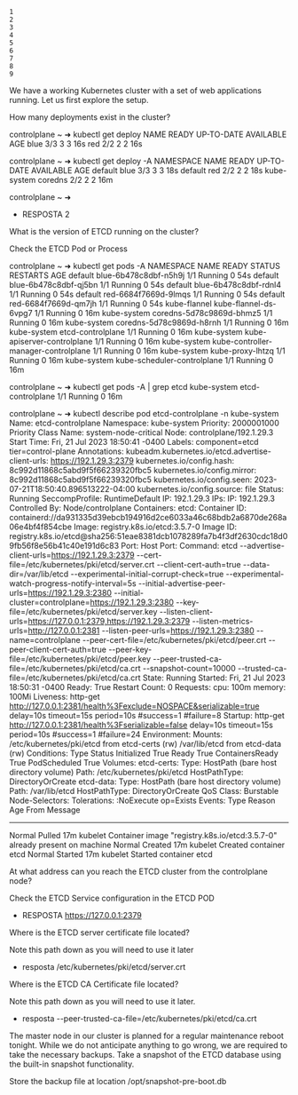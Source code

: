     1
    2
    3
    4
    5
    6
    7
    8
    9 

We have a working Kubernetes cluster with a set of web applications running. Let us first explore the setup.

How many deployments exist in the cluster?


controlplane ~ ➜  kubectl get deploy
NAME   READY   UP-TO-DATE   AVAILABLE   AGE
blue   3/3     3            3           16s
red    2/2     2            2           16s

controlplane ~ ➜  kubectl get deploy -A
NAMESPACE     NAME      READY   UP-TO-DATE   AVAILABLE   AGE
default       blue      3/3     3            3           18s
default       red       2/2     2            2           18s
kube-system   coredns   2/2     2            2           16m

controlplane ~ ➜  


- RESPOSTA
2










What is the version of ETCD running on the cluster?

Check the ETCD Pod or Process



controlplane ~ ➜   kubectl get pods -A 
NAMESPACE      NAME                                   READY   STATUS    RESTARTS   AGE
default        blue-6b478c8dbf-n5h9j                  1/1     Running   0          54s
default        blue-6b478c8dbf-qj5bn                  1/1     Running   0          54s
default        blue-6b478c8dbf-rdnl4                  1/1     Running   0          54s
default        red-6684f7669d-9lmqs                   1/1     Running   0          54s
default        red-6684f7669d-qm7jh                   1/1     Running   0          54s
kube-flannel   kube-flannel-ds-6vpg7                  1/1     Running   0          16m
kube-system    coredns-5d78c9869d-bhmz5               1/1     Running   0          16m
kube-system    coredns-5d78c9869d-h8rnh               1/1     Running   0          16m
kube-system    etcd-controlplane                      1/1     Running   0          16m
kube-system    kube-apiserver-controlplane            1/1     Running   0          16m
kube-system    kube-controller-manager-controlplane   1/1     Running   0          16m
kube-system    kube-proxy-lhtzq                       1/1     Running   0          16m
kube-system    kube-scheduler-controlplane            1/1     Running   0          16m

controlplane ~ ➜  kubectl get pods -A | grep etcd
kube-system    etcd-controlplane                      1/1     Running   0          16m

controlplane ~ ➜  kubectl describe pod etcd-controlplane -n kube-system
Name:                 etcd-controlplane
Namespace:            kube-system
Priority:             2000001000
Priority Class Name:  system-node-critical
Node:                 controlplane/192.1.29.3
Start Time:           Fri, 21 Jul 2023 18:50:41 -0400
Labels:               component=etcd
                      tier=control-plane
Annotations:          kubeadm.kubernetes.io/etcd.advertise-client-urls: https://192.1.29.3:2379
                      kubernetes.io/config.hash: 8c992d11868c5abd9f5f66239320fbc5
                      kubernetes.io/config.mirror: 8c992d11868c5abd9f5f66239320fbc5
                      kubernetes.io/config.seen: 2023-07-21T18:50:40.896513222-04:00
                      kubernetes.io/config.source: file
Status:               Running
SeccompProfile:       RuntimeDefault
IP:                   192.1.29.3
IPs:
  IP:           192.1.29.3
Controlled By:  Node/controlplane
Containers:
  etcd:
    Container ID:  containerd://da931335d39ebcb194916d2ce6033a46c68bdb2a6870de268a06e4bf4f854cbe
    Image:         registry.k8s.io/etcd:3.5.7-0
    Image ID:      registry.k8s.io/etcd@sha256:51eae8381dcb1078289fa7b4f3df2630cdc18d09fb56f8e56b41c40e191d6c83
    Port:          <none>
    Host Port:     <none>
    Command:
      etcd
      --advertise-client-urls=https://192.1.29.3:2379
      --cert-file=/etc/kubernetes/pki/etcd/server.crt
      --client-cert-auth=true
      --data-dir=/var/lib/etcd
      --experimental-initial-corrupt-check=true
      --experimental-watch-progress-notify-interval=5s
      --initial-advertise-peer-urls=https://192.1.29.3:2380
      --initial-cluster=controlplane=https://192.1.29.3:2380
      --key-file=/etc/kubernetes/pki/etcd/server.key
      --listen-client-urls=https://127.0.0.1:2379,https://192.1.29.3:2379
      --listen-metrics-urls=http://127.0.0.1:2381
      --listen-peer-urls=https://192.1.29.3:2380
      --name=controlplane
      --peer-cert-file=/etc/kubernetes/pki/etcd/peer.crt
      --peer-client-cert-auth=true
      --peer-key-file=/etc/kubernetes/pki/etcd/peer.key
      --peer-trusted-ca-file=/etc/kubernetes/pki/etcd/ca.crt
      --snapshot-count=10000
      --trusted-ca-file=/etc/kubernetes/pki/etcd/ca.crt
    State:          Running
      Started:      Fri, 21 Jul 2023 18:50:31 -0400
    Ready:          True
    Restart Count:  0
    Requests:
      cpu:        100m
      memory:     100Mi
    Liveness:     http-get http://127.0.0.1:2381/health%3Fexclude=NOSPACE&serializable=true delay=10s timeout=15s period=10s #success=1 #failure=8
    Startup:      http-get http://127.0.0.1:2381/health%3Fserializable=false delay=10s timeout=15s period=10s #success=1 #failure=24
    Environment:  <none>
    Mounts:
      /etc/kubernetes/pki/etcd from etcd-certs (rw)
      /var/lib/etcd from etcd-data (rw)
Conditions:
  Type              Status
  Initialized       True 
  Ready             True 
  ContainersReady   True 
  PodScheduled      True 
Volumes:
  etcd-certs:
    Type:          HostPath (bare host directory volume)
    Path:          /etc/kubernetes/pki/etcd
    HostPathType:  DirectoryOrCreate
  etcd-data:
    Type:          HostPath (bare host directory volume)
    Path:          /var/lib/etcd
    HostPathType:  DirectoryOrCreate
QoS Class:         Burstable
Node-Selectors:    <none>
Tolerations:       :NoExecute op=Exists
Events:
  Type    Reason   Age   From     Message
  ----    ------   ----  ----     -------
  Normal  Pulled   17m   kubelet  Container image "registry.k8s.io/etcd:3.5.7-0" already present on machine
  Normal  Created  17m   kubelet  Created container etcd
  Normal  Started  17m   kubelet  Started container etcd


















At what address can you reach the ETCD cluster from the controlplane node?

Check the ETCD Service configuration in the ETCD POD


- RESPOSTA
https://127.0.0.1:2379










Where is the ETCD server certificate file located?

Note this path down as you will need to use it later


- resposta
/etc/kubernetes/pki/etcd/server.crt














Where is the ETCD CA Certificate file located?

Note this path down as you will need to use it later.

- resposta
      --peer-trusted-ca-file=/etc/kubernetes/pki/etcd/ca.crt















The master node in our cluster is planned for a regular maintenance reboot tonight. While we do not anticipate anything to go wrong, we are required to take the necessary backups. Take a snapshot of the ETCD database using the built-in snapshot functionality.

Store the backup file at location /opt/snapshot-pre-boot.db
